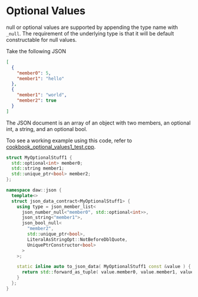 # Optional Values

null or optional values are supported by appending the type name with `_null`.  The requirement of the underlying type is that it will be default constructable for null values.

Take the following JSON
```json
[
  {
    "member0": 5,
    "member1": "hello"
  },
  {
    "member1": "world",
    "member2": true
  }
]
```

The JSON document is an array of an object with two members, an optional int, a string, and an optional bool.

Too see a working example using this code, refer to [cookbook_optional_values1_test.cpp](../tests/src/cookbook_optional_values1_test.cpp). 

```c++
struct MyOptionalStuff1 {
  std::optional<int> member0;
  std::string member1;
  std::unique_ptr<bool> member2;
};

namespace daw::json {
  template<>
  struct json_data_contract<MyOptionalStuff1> {
    using type = json_member_list<
      json_number_null<"member0", std::optional<int>>, 
      json_string<"member1">,
      json_bool_null<
        "member2", 
        std::unique_ptr<bool>, 
        LiteralAsStringOpt::NotBeforeDblQuote, 
        UniquePtrConstructor<bool>
      >
    >;

    static inline auto to_json_data( MyOptionalStuff1 const &value ) {
      return std::forward_as_tuple( value.member0, value.member1, value.member2 );
    }
  };
}
```
